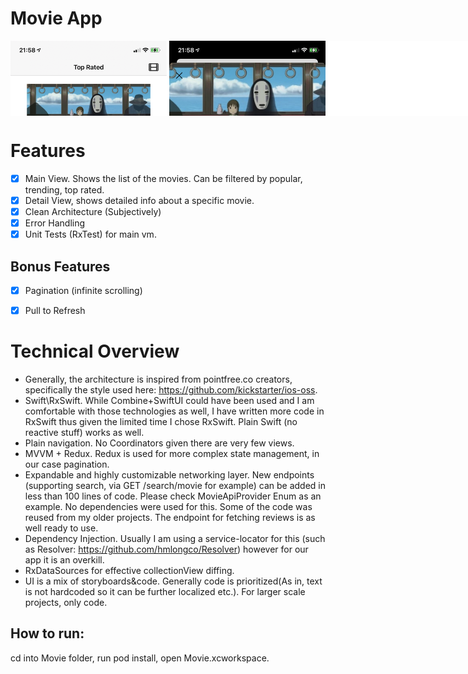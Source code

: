 # Movie App

<div style="width:830px; background-color:white; height:120px; overflow:auto;">
		<div style="width: 2000px; height: 90px;">
			<img src="https://github.com/adriansergheev/tech-work-sample/blob/master/screenshots/1.PNG" width=250/>
			<img src="https://github.com/adriansergheev/tech-work-sample/blob/master/screenshots/2.PNG" width=250/>
		</div>
	</div>

# Features
- [x] Main View. Shows the list of the movies. Can be filtered by popular, trending, top rated.
- [x] Detail View, shows detailed info about a specific movie.
- [x] Clean Architecture (Subjectively) 
- [x] Error Handling
- [x] Unit Tests (RxTest) for main vm.
## Bonus Features
- [x] Pagination (infinite scrolling)
- [x] Pull to Refresh


# Technical Overview

  * Generally, the architecture is inspired from pointfree.co creators, specifically the style used here: https://github.com/kickstarter/ios-oss. 
  * Swift\RxSwift. While Combine+SwiftUI could have been used and I am comfortable with those  technologies as well, I have written more code in RxSwift thus given the limited time I chose RxSwift. Plain Swift (no reactive stuff) works as well.
  * Plain navigation. No Coordinators given there are very few views. 
  * MVVM + Redux. Redux is used for more complex state management, in our case pagination.
  * Expandable and highly customizable networking layer. New endpoints (supporting search, via GET /search/movie for example) can be added in less than 100 lines of code. Please check MovieApiProvider Enum as an example. No dependencies were used for this. Some of the code was reused from my older projects. The endpoint for fetching reviews is as well ready to use.
  * Dependency Injection. Usually I am using a service-locator for this (such as Resolver: https://github.com/hmlongco/Resolver) however for our app it is an overkill.
  * RxDataSources for effective collectionView diffing.
  * UI is a mix of storyboards&code. Generally code is prioritized(As in, text is not hardcoded so it can be further localized etc.). For larger scale projects, only code.

## How to run:
cd into Movie folder, run pod install, open Movie.xcworkspace.